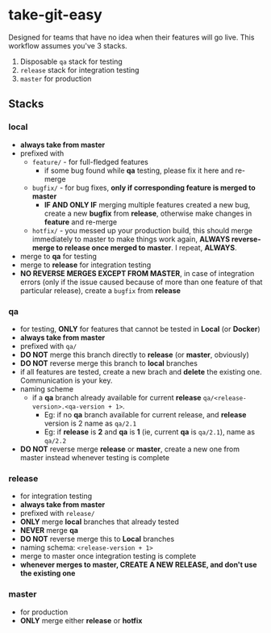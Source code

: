 # take-git-easy

Designed for teams that have no idea when their features will go live. This workflow assumes you've 3 stacks.

1. Disposable `qa` stack for testing
2. `release` stack for integration testing
3. `master` for production

## Stacks

### local
- **always take from master**
- prefixed with
	-  `feature/` - for full-fledged features
	    -  if some bug found while **qa** testing, please fix it here and re-merge
	-  `bugfix/` - for bug fixes, **only if corresponding feature is merged to master** 
	     - **IF AND ONLY IF** merging multiple features created a new bug, create a new **bugfix** from **release**, otherwise make changes in **feature** and re-merge
	- `hotfix/` - you messed up your production build, this should merge immediately to master to make things work again, **ALWAYS reverse-merge to release once merged to master**. I repeat, **ALWAYS**.
- merge to **qa** for testing
- merge to **release** for integration testing
- **NO REVERSE MERGES EXCEPT FROM MASTER**, in case of integration errors (only if the issue caused because of more than one feature of that particular release), create a `bugfix` from **release**

### qa
- for testing, **ONLY** for features that cannot be tested in **Local** (or **Docker**)
- **always take from master**
- prefixed with 	`qa/`
- **DO NOT** merge this branch directly to **release** (or **master**, obviously)
- **DO NOT** reverse merge this branch to **local** branches
- if all features are tested, create a new brach and **delete** the existing one. Communication is your key.
- naming scheme
	- if a **qa** branch already available for current **release** `qa/<release-version>.<qa-version + 1>`.
	    - Eg: if no **qa** branch available for current release, and **release** version is 2 name as `qa/2.1` 
	    - Eg: if **release** is **2** and **qa** is **1** (ie, current **qa** is `qa/2.1`), name as `qa/2.2`
- **DO NOT** reverse merge **release** or **master**, create a new one from master instead whenever testing is complete

### release 
- for integration testing
- **always take from master**
- prefixed with `release/`
- **ONLY** merge **local** branches that already tested
- **NEVER** merge **qa**
- **DO NOT** reverse merge this to **Local**  branches
- naming schema: `<release-version + 1>`
- merge to master once integration testing is complete
- **whenever merges to master, CREATE A NEW RELEASE, and don't use the existing one**

### master
- for production
- **ONLY** merge either **release** or **hotfix**
